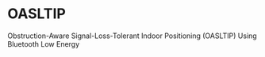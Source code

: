 # OASLTIP
Obstruction-Aware Signal-Loss-Tolerant Indoor Positioning (OASLTIP) Using Bluetooth Low Energy
